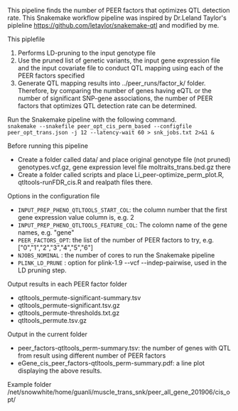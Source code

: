 
This pipeline finds the number of PEER factors that optimizes QTL detection rate. This Snakemake workflow pipeline was inspired by Dr.Leland Taylor's pipleline  <https://github.com/letaylor/snakemake-qtl> and modified by me. 

This piplefile
1) Performs LD-pruning to the input genotype file  
2) Use the pruned list of genetic variants, the input gene expression file and the input covariate file to conduct QTL mapping using each of the PEER factors specified 
3) Generate QTL mapping results into ../peer_runs/factor_k/ folder. Therefore, by comparing the number of genes having eQTL or the number of significant SNP-gene associations, the number of PEER factors that optimizes QTL detection rate can be determined. 

Run the Snakemake pipeline with the following command.<br />
  `snakemake --snakefile peer_opt_cis_perm_based --configfile peer_opt_trans.json -j 12 --latency-wait 60 > snk_jobs.txt 2>&1 &`
  
Before running this pipeline
  - Create a folder called data/ and place original genotype file (not pruned) genotypes.vcf.gz, gene expression level file moltraits_trans.bed.gz there
  - Create a folder called scripts and place Li_peer-optimize_perm_plot.R, qtltools-runFDR_cis.R and realpath files there. 

Options in the configuration file
  - `INPUT_PREP_PHENO_QTLTOOLS_START_COL`: the column number that the first gene expression value column is, e.g. 2
  - `INPUT_PREP_PHENO_QTLTOOLS_FEATURE_COL`: The colomn name of the gene names, e.g. "gene"
  - `PEER_FACTORS_OPT`: the list of the number of PEER factors to try, e.g. ["0","1","2","3","4","5","6"]
  - `NJOBS_NOMINAL` : the number of cores to run the Snakemake pipeline
  - `PLINK_LD_PRUNE` : option for plink-1.9 --vcf --indep-pairwise, used in the LD pruning step.
  
Output results in each PEER factor folder
  - qtltools_permute-significant-summary.tsv
  - qtltools_permute-significant.tsv.gz
  - qtltools_permute-thresholds.txt.gz
  - qtltools_permute.tsv.gz
  
Output in the current folder
  - peer_factors-qtltools_perm-summary.tsv: the number of genes with QTL from result using different number of PEER factors
  - eGene_cis_peer_factors-qtltools_perm-summary.pdf: a line plot displaying the above results. 

Example folder /net/snowwhite/home/guanli/muscle_trans_snk/peer_all_gene_201906/cis_opt/
